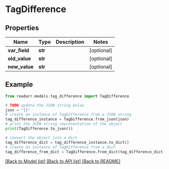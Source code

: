 # TagDifference


## Properties

Name | Type | Description | Notes
------------ | ------------- | ------------- | -------------
**var_field** | **str** |  | [optional] 
**old_value** | **str** |  | [optional] 
**new_value** | **str** |  | [optional] 

## Example

```python
from readarr.models.tag_difference import TagDifference

# TODO update the JSON string below
json = "{}"
# create an instance of TagDifference from a JSON string
tag_difference_instance = TagDifference.from_json(json)
# print the JSON string representation of the object
print(TagDifference.to_json())

# convert the object into a dict
tag_difference_dict = tag_difference_instance.to_dict()
# create an instance of TagDifference from a dict
tag_difference_from_dict = TagDifference.from_dict(tag_difference_dict)
```
[[Back to Model list]](../README.md#documentation-for-models) [[Back to API list]](../README.md#documentation-for-api-endpoints) [[Back to README]](../README.md)


